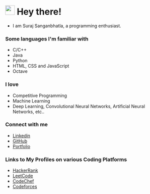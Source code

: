 ## <h1><img src="https://emojis.slackmojis.com/emojis/images/1531849430/4246/blob-sunglasses.gif?1531849430" width="30"/> Hey there!</h1>
* I am Suraj Sanganbhatla, a programming enthusiast.

### Some languages I'm familiar with
* C/C++
* Java
* Python
* HTML, CSS and JavaScript
* Octave

### I love

* Competitive Programming
* Machine Learning
* Deep Learning, Convolutional Neural Networks, Artificial Neural Networks, etc..


### Connect with me

- [Linkedin](https://www.linkedin.com/in/iamssuraj/)
- [GitHub](https://github.com/iamssuraj)
- [Portfolio](https://iamssuraj.netlify.app/)

### Links to My Profiles on various Coding Platforms
- [HackerRank](https://www.hackerrank.com/iamssuraj?hr_r=1)
- [LeetCode](https://leetcode.com/iamssuraj/)
- [CodeChef](https://www.codechef.com/users/iamssuraj)
- [Codeforces](https://codeforces.com/profile/iamssuraj)


